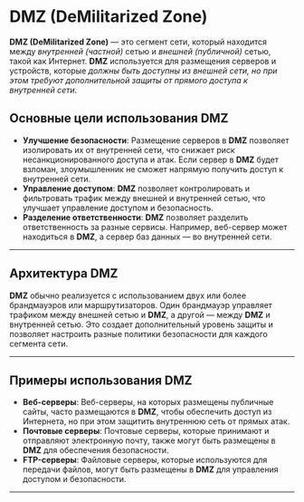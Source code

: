 # DMZ (DeMilitarized Zone)

**DMZ (DeMilitarized Zone)** — это сегмент сети, который находится между *внутренней (частной)* сетью и *внешней (публичной)* сетью, такой как Интернет. **DMZ** используется для размещения серверов и устройств, которые *должны быть доступны из внешней сети, но при этом требуют дополнительной защиты от прямого доступа к внутренней сети*.

## Основные цели использования DMZ

- **Улучшение безопасности**: Размещение серверов в **DMZ** позволяет изолировать их от внутренней сети, что снижает риск несанкционированного доступа и атак. Если сервер в **DMZ** будет взломан, злоумышленник не сможет напрямую получить доступ к внутренней сети.
- **Управление доступом**: **DMZ** позволяет контролировать и фильтровать трафик между внешней и внутренней сетью, что улучшает управление доступом и безопасность.
- **Разделение ответственности**: **DMZ** позволяет разделить ответственность за разные сервисы. Например, веб-сервер может находиться в **DMZ**, а сервер баз данных — во внутренней сети.

---------

## Архитектура DMZ

**DMZ** обычно реализуется с использованием двух или более брандмауэров или маршрутизаторов. Один брандмауэр управляет трафиком между внешней сетью и **DMZ**, а другой — между **DMZ** и внутренней сетью. Это создает дополнительный уровень защиты и позволяет настроить разные политики безопасности для каждого сегмента сети.

-----

## Примеры использования DMZ

- **Веб-серверы**: Веб-серверы, на которых размещены публичные сайты, часто размещаются в **DMZ**, чтобы обеспечить доступ из Интернета, но при этом защитить внутреннюю сеть от прямых атак.
- **Почтовые серверы**: Почтовые серверы, которые принимают и отправляют электронную почту, также могут быть размещены в **DMZ** для обеспечения безопасности.
- **FTP-серверы**: Файловые серверы, которые используются для передачи файлов, могут быть размещены в **DMZ** для управления доступом и безопасности.

---------
